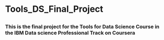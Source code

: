 # Tools_DS_Final_Project
## <h3>This is the final project for the Tools for Data Science Course in the IBM Data science Professional Track on Coursera</h3>
